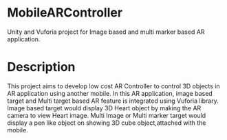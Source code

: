 # MobileARController
Unity and Vuforia project for Image based and multi marker based AR application.

# Description
This project aims to develop low cost AR Controller to control 3D objects in AR application using another mobile.
In this AR application, image based target and Multi target based AR feature is integrated using Vuforia library.
Image based  target would display 3D Heart object by making the AR camera to view Heart image.
Multi Image or Multi marker target would display a pen like object on showing 3D cube object,attached with the mobile.

